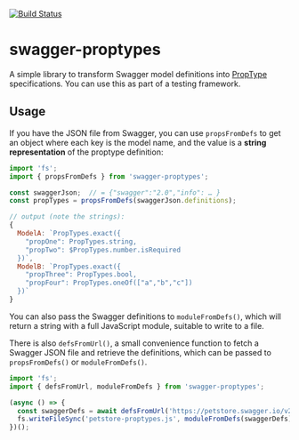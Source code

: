 [![Build
Status](https://travis-ci.org/Statoil/swagger-proptypes.svg?branch=master)](https://travis-ci.org/Statoil/swagger-proptypes)

# swagger-proptypes

A simple library to transform Swagger model definitions into [PropType](https://www.npmjs.com/package/prop-types) specifications. You can use this as part of a testing framework.

## Usage

If you have the JSON file from Swagger, you can use `propsFromDefs` to get an object where each key is the model name, and the value is a **string representation** of the proptype definition:

```js
import 'fs';
import { propsFromDefs } from 'swagger-proptypes';

const swaggerJson;  // = {"swagger":"2.0","info": … }
const propTypes = propsFromDefs(swaggerJson.definitions);

// output (note the strings):
{
  ModelA: `PropTypes.exact({
    "propOne": PropTypes.string,
    "propTwo": $PropTypes.number.isRequired
  })`,
  ModelB: `PropTypes.exact({
    "propThree": PropTypes.bool,
    "propFour": PropTypes.oneOf(["a","b","c"])
  })`
}
```

You can also pass the Swagger definitions to `moduleFromDefs()`, which will return a string with a full JavaScript module, suitable to write to a file.

There is also `defsFromUrl()`, a small convenience function to fetch a Swagger JSON file and retrieve the definitions, which can be passed to `propsFromDefs()` or `moduleFromDefs()`.

```js
import 'fs';
import { defsFromUrl, moduleFromDefs } from 'swagger-proptypes';

(async () => {
  const swaggerDefs = await defsFromUrl('https://petstore.swagger.io/v2/swagger.json');
  fs.writeFileSync('petstore-proptypes.js', moduleFromDefs(swaggerDefs));
})();
```
